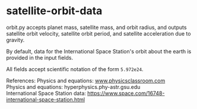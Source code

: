 # satellite-orbit-data

orbit.py accepts planet mass, satellite mass, and orbit radius, and outputs
satellite orbit velocity, satellite orbit period, and satellite acceleration due
to gravity.

By default, data for the International Space Station's orbit about
the earth is provided in the input fields.

All fields accept scientific notation of the form `5.972e24`.

References:
Physics and equations: www.physicsclassroom.com  
Physics and equations: hyperphysics.phy-astr.gsu.edu  
International Space Station data: https://www.space.com/16748-international-space-station.html
